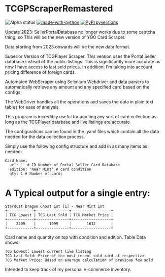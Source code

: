 # TCGPScraperRemastered

 ![Alpha status](https://img.shields.io/badge/Project%20status-Alpha-red.svg)
 [![made-with-python](https://img.shields.io/badge/Made%20with-Python-1f425f.svg)](https://www.python.org/)
 [![PyPI pyversions](https://camo.githubusercontent.com/fd8c489427511a31795637b3168c0d06532f4483/68747470733a2f2f696d672e736869656c64732e696f2f707970692f707976657273696f6e732f77696b6970656469612d6170692e7376673f7374796c653d666c6174)](https://pypi.python.org/pypi/ansicolortags/)

Update 2023: SellerPortalDatabase no longer works due to some captcha thing, so This will be the new version of YGO Card Scraper.

Data starting from 2023 onwards will be the new data format. 

Superior Version of TCGPlayer Scraper. This version uses the Portal Seller database instead of the public listings. This is significantly more accurate as now I have access to last sold prices. In addition, I'm taking into account pricing difference of foreign cards. 

Automated WebScraper using Selenium Webdriver and data parsers to automatically retrieve any amount and any specified card based on the configs.

The WebDriver handles all the operations and saves the data in plain text tables for ease of analysis.

This program is incredibly useful for auditing any sort of card collection as long as the TCGPlayer database and live listings are accurate.

The configurations can be found in the .yaml files which contain all the data needed for the data collection process.

Simply use the following config structure and add in as many items as needed:

```
Card Name:
  url: '' # ID Number of Portal Seller Card Database 
  edition: 'Near Mint' # card condition
  qty: 1 # Number of cards 
```

# A Typical output for a single entry:

```
Stardust Dragon Ghost 1st [1] - Near Mint 1st
+------------+---------------+------------------+
| TCG Lowest | TCG Last Sold | TCG Market Price |
+------------+---------------+------------------+
|    2499    |      1999     |       1612       |
+------------+---------------+------------------+
```

Card name and quantity on top with condition and edition.
Table Data shows:
```
TCG Lowest: Lowest current live listing
TCG Last Sold: Price of the most recent sold card of respective 
TCG Market Price: Based on average calculation of previous few sold
```
Intended to keep track of my personal e-commerce inventory.
